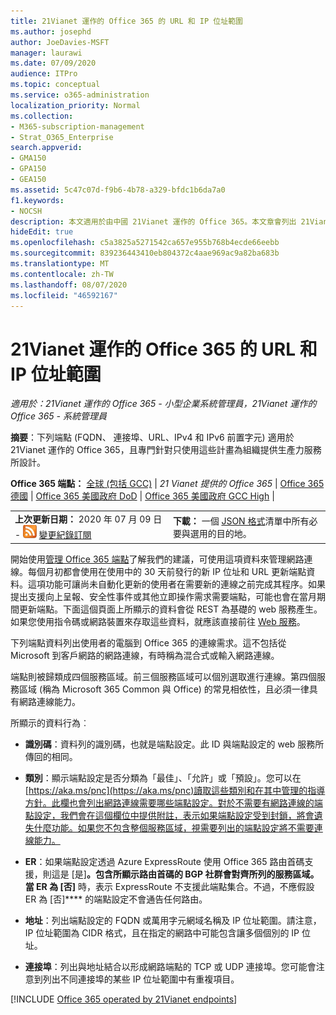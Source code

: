 ```yaml
---
title: 21Vianet 運作的 Office 365 的 URL 和 IP 位址範圍
ms.author: josephd
author: JoeDavies-MSFT
manager: laurawi
ms.date: 07/09/2020
audience: ITPro
ms.topic: conceptual
ms.service: o365-administration
localization_priority: Normal
ms.collection:
- M365-subscription-management
- Strat_O365_Enterprise
search.appverid:
- GMA150
- GPA150
- GEA150
ms.assetid: 5c47c07d-f9b6-4b78-a329-bfdc1b6da7a0
f1.keywords:
- NOCSH
description: 本文適用於由中國 21Vianet 運作的 Office 365。本文章會列出 21Vianet 運作的 Office 365 所使用的 URL 和 IP 位址範圍。
hideEdit: true
ms.openlocfilehash: c5a3825a5271542ca657e955b768b4ecde66eebb
ms.sourcegitcommit: 839236443410eb804372c4aae969ac9a82ba683b
ms.translationtype: MT
ms.contentlocale: zh-TW
ms.lasthandoff: 08/07/2020
ms.locfileid: "46592167"
---
```

# <a name="urls-and-ip-address-ranges-for-office-365-operated-by-21vianet"></a>21Vianet 運作的 Office 365 的 URL 和 IP 位址範圍

 *適用於：21Vianet 運作的 Office 365 - 小型企業系統管理員，21Vianet 運作的 Office 365 - 系統管理員*

**摘要**：下列端點 (FQDN、 連接埠、URL、IPv4 和 IPv6 前置字元) 適用於 21Vianet 運作的 Office 365，且專門針對只使用這些計畫為組織提供生產力服務所設計。
  
 **Office 365 端點：** [全球 (包括 GCC)](urls-and-ip-address-ranges.md)  | *21 Vianet 提供的 Office 365* | [Office 365 德國](office-365-germany-endpoints.md) |  [Office 365 美國政府 DoD](office-365-u-s-government-dod-endpoints.md) | [Office 365 美國政府 GCC High](office-365-u-s-government-gcc-high-endpoints.md) |
  
|||
|:-----|:-----|
|**上次更新日期：** 2020 年 07 月 09 日 - ![RSS](media/5dc6bb29-25db-4f44-9580-77c735492c4b.png) [變更紀錄訂閱](https://endpoints.office.com/version/China?allversions=true&format=rss&clientrequestid=b10c5ed1-bad1-445f-b386-b919946339a7)|**下載：** 一個 [JSON 格式](https://endpoints.office.com/endpoints/China?clientrequestid=b10c5ed1-bad1-445f-b386-b919946339a7)清單中所有必要與選用的目的地。  <br/> |

開始使用[管理 Office 365 端點](managing-office-365-endpoints.md)了解我們的建議，可使用這項資料來管理網路連線。每個月初都會使用在使用中的 30 天前發行的新 IP 位址和 URL 更新端點資料。這項功能可讓尚未自動化更新的使用者在需要新的連線之前完成其程序。如果提出支援向上呈報、安全性事件或其他立即操作需求需要端點，可能也會在當月期間更新端點。下面這個頁面上所顯示的資料會從 REST 為基礎的 web 服務產生。如果您使用指令碼或網路裝置來存取這些資料，就應該直接前往 [Web 服務](office-365-ip-web-service.md)。

下列端點資料列出使用者的電腦到 Office 365 的連線需求。這不包括從 Microsoft 到客戶網路的網路連線，有時稱為混合式或輸入網路連線。

端點則被歸類成四個服務區域。前三個服務區域可以個別選取進行連線。第四個服務區域 (稱為 Microsoft 365 Common 與 Office) 的常見相依性，且必須一律具有網路連線能力。

所顯示的資料行為︰

- **識別碼**：資料列的識別碼，也就是端點設定。此 ID 與端點設定的 web 服務所傳回的相同。

- **類別**：顯示端點設定是否分類為「最佳」、「允許」或「預設」。您可以在[https://aka.ms/pnc](https://aka.ms/pnc)讀取這些類別和在其中管理的指導方針。此欄也會列出網路連線需要哪些端點設定。對於不需要有網路連線的端點設定，我們會在這個欄位中提供附註，表示如果端點設定受到封鎖，將會遺失什麼功能。如果您不包含整個服務區域，視需要列出的端點設定將不需要連線能力。

- **ER**：如果端點設定透過 Azure ExpressRoute 使用 Office 365 路由首碼支援，則這是 [是]****。包含所顯示路由首碼的 BGP 社群會對齊所列的服務區域。當 ER 為 [否]**** 時，表示 ExpressRoute 不支援此端點集合。不過，不應假設 ER 為 [否]**** 的端點設定不會通告任何路由。

- **地址**：列出端點設定的 FQDN 或萬用字元網域名稱及 IP 位址範圍。請注意，IP 位址範圍為 CIDR 格式，且在指定的網路中可能包含讓多個個別的 IP 位址。
 
- **連接埠**：列出與地址結合以形成網路端點的 TCP 或 UDP 連接埠。您可能會注意到列出不同連接埠的某些 IP 位址範圍中有重複項目。

[!INCLUDE [Office 365 operated by 21Vianet endpoints](./includes/office-365-operated-by-21vianet-endpoints.md)]


